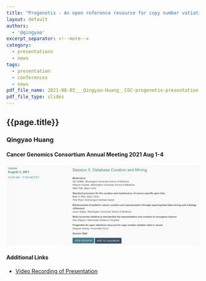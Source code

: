 ```yaml
---
title: "Progenetix - An open reference resource for copy number vatiation data in cancer"
layout: default
authors:
  - '@qingyao'
excerpt_separator: <!--more-->
category:
  - presentations
  - news
tags:
  - presentation
  - conferences
  - news
pdf_file_name: 2021-08-03___Qingyao-Huang__CGC-progenetix-presentation.pdf
pdf_file_type: slides
---
```


## {{page.title}}
### Qingyao Huang
#### Cancer Genomics Consortium Annual Meeting 2021 Aug 1-4

<img src="/assets/img/2021-08-03_CGC-session-info.png" style="margin-left: auto; margin-right:auto" />

<!--more-->


#### Additional Links

* [Video Recording of Presentation](https://progenetix.org/storage-ext/2021-08-03___Qingyao__CGC_recording.mp4)
